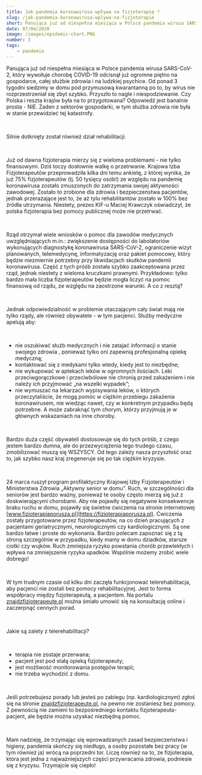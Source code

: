 ```yaml
---
title: Jak pandemia koronawirusa wpływa na fizjoterapię ?
slug: /jak-pandemia-koronawirusa-wplywa-na-fizjoterapie
short: Panująca już od niespełna miesiąca w Polsce pandemia wirusa SARS-CoV-2, który wywołuje chorobę COVID-19 odcisnął już ogromne piętno na gospodarce, całej służbie zdrowia i na ludzkiej psychice.
date: 07/04/2020
image: /images/epidemic-chart.PNG
number: 3
tags:
    - pandemia
---
```


Panująca już od niespełna miesiąca w Polsce pandemia wirusa SARS-CoV-2, który wywołuje chorobę COVID-19 odcisnął już ogromne piętno na gospodarce, całej służbie zdrowia 
i na ludzkiej psychice. Od ponad 3 tygodni siedzimy w domu pod przymusową kwarantanną po to, by wirus nie rozprzestrzeniał się zbyt szybko. Przyszło to nagle i niespodziewanie. 
Czy Polska i reszta krajów była na to przygotowana? Odpowiedź jest banalnie prosta - NIE. Żaden z sektorów gospodarki, w tym służba zdrowia nie była w stanie przewidzieć 
tej katastrofy. 

&nbsp;

Silnie dotknięty został również dział rehabilitacji.

&nbsp;

Już od dawna fizjoterapia mierzy się z wieloma problemami - nie tylko finansowymi. Dziś toczy dosłownie walkę o przetrwanie. Krajowa Izba Fizjoterapeutów przeprowadziła kilka dni temu
ankietę, z której wynika, że już 75% fizjoterapeutów (tj. 50 tysięcy osób!) ze względu na pandemię koronawirusa zostało zmuszonych do zatrzymania swojej aktywności zawodowej. Zostało 
to zrobione dla zdrowia i bezpieczeństwa pacjentów, jednak przerażające jest to, że aż tylu rehabilitantów zostało w 100% bez źródła utrzymania. Niestety, prezes KIF-u Maciej Krawczyk 
oświadczył, że polska fizjoterapia bez pomocy publicznej może nie przetrwać. 

&nbsp;

Rząd otrzymał wiele wniosków o pomoc dla zawodów medycznych uwzględniających m.in.: zwiększenie dostępności do labolatoriów wykonujących diagnostykę koronawirusa SARS-CoV-2, 
ograniczenie wizyt planowanych, telemedycynę, informatyzację oraz pakiet pomocowy, który będzie niezmiernie potrzebny przy likwidacjach skutków pandemii koronawirusa. Część z tych próśb 
została szybko zaakceptowana przez rząd, jednak niestety z wieloma kruczkami prawnymi. Przykładowo: tylko bardzo mała liczba fizjoterapeutów będzie mogła liczyć na pomoc finansową od 
rządu, ze względu na zaostrzone warunki. A co z resztą?

&nbsp;

Jednak odpowiedzialność w problemie otaczającym cały świat mają nie tylko rządy, ale również obywatele - w tym pacjenci. Służby medyczne apelują aby:

&nbsp;

- nie oszukiwać służb medycznych i nie zatajać informacji o stanie swojego zdrowia , ponieważ tylko oni zapewnią profesjonalną opiekę medyczną;
- kontaktować się z medykami tylko wtedy, kiedy jest to niezbędne;
- nie wykupować w aptekach leków w ogromnych ilościach. Leki przeciwgorączkowe i przeciwbólowe nie chronią przed zakażeniem i nie należy ich przyjmować „na wszelki wypadek”;
- nie wymuszać na lekarzach wypisywania leków, o których przeczytaliście, że mogą pomóc w ciężkim przebiegu zakażenia koronawirusem, nie wiedząc nawet, czy w konkretnym 
przypadku będą potrzebne. A może zabraknąć tym chorym, którzy przyjmują je w głównych wskazaniach na inne choroby. 

&nbsp;

Bardzo duża część obywateli dostosowuje się do tych próśb, z czego jestem bardzo dumna, ale do przezwyciężenia tego trudego czasu, zmobilizować muszą się WSZYSCY. 
Od tego zależy nasza przyszłość oraz to, jak szybko nasz kraj zregeneruje się po tak ciężkim kryzysie. 

&nbsp;

24 marca ruszył program profilaktyczny Krajowej Izby Fizjoterapeutów i Ministerstwa Zdrowia „Aktywny senior w domu”. Ruch, w szczególności dla seniorów jest bardzo ważny, ponieważ
te osoby często mierzą się już z doskwierającymi chorobami. Aby nie pojawiły się negatywne konsekwencje braku ruchu w domu, pojawiły się świetne ćwiczenia na stronie internetowej
[www.fizjoterapiaporusza.pl](https://fizjoterapiaporusza.pl). Ćwiczenia zostały przygotowane przez fizjoterapeutów, na co dzień pracujących z pacjentami geriatrycznymi, neurologicznymi czy kardiologicznymi. Są one bardzo łatwe
i proste do wykonania. Bardzo polecam zapoznać się z tą stroną szczególnie w przypadku, kiedy mamy w domu dziadków, starsze ciotki czy wujków. Ruch zmniejsza ryzyko powstania chorób 
przewlekłych i wpływa na zmniejszenie ryzyka upadków. 
Wspólnie możemy zrobić wiele dobrego! 

&nbsp;

W tym trudnym czasie od kilku dni zaczęła funkcjonować telerehabilitacja, aby pacjenci nie zostali bez pomocy rehabilitacyjnej. Jest to forma współpracy między fizjoterapeutą, a pacjentem. 
Na portalu [znajdzfizjoterapeute.pl](https://znajdzfizjoterapeute.pl) można śmiało umowić się na konsultację online i zaczerpnąć cennych porad. 

&nbsp;

Jakie są zalety z telerehabilitacji?

&nbsp;

- terapia nie zostaje przerwana;
- pacjent jest pod stałą opieką fizjoterapeuty;
- jest możliwość monitorowania postępów terapii;
- nie trzeba wychodzić z domu.

&nbsp;

Jeśli potrzebujesz porady lub jesteś po zabiegu (np. kardiologicznym) zgłoś się na stronie [znajdzfizjoterapeute.pl](https://znajdzfizjoterapeute.pl), na pewno nie zostaniesz bez pomocy. Z pewnością nie zamieni to bezpośredniego 
kontaktu fizjoterapeuta-pacjent, ale będzie można uzyskać niezbędną pomoc. 

&nbsp;

Mam nadzieję, że trzymając się wprowadzanych zasad bezpieczeństwa i higieny, pandemia skończy się niedługo, a osoby pozostałe bez pracy (w tym również ja) wrócą na poprzedni tor.
Liczę również na to, że fizjoterapia, która jest jedna z najważniejszych części przywracania zdrowia, podniesie się z kryzysu.
Trzymajcie się ciepło! 
